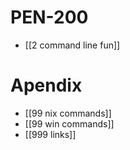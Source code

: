 # PEN-200
- [[2 command line fun]]

# Apendix
- [[99 nix commands]]
- [[99 win commands]]
- [[999 links]]